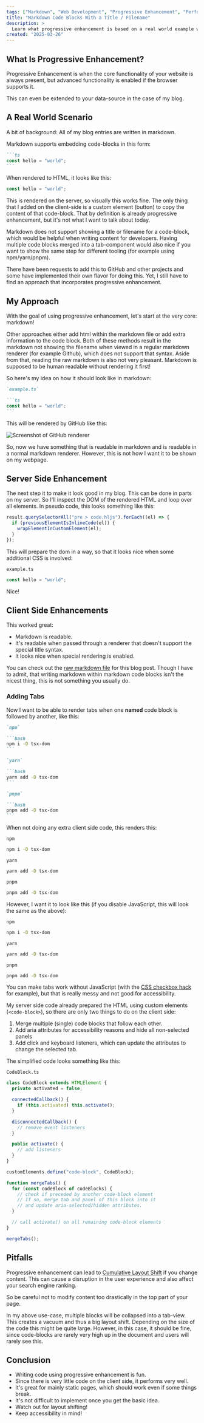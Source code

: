 ```yaml
---
tags: ["Markdown", "Web Development", "Progressive Enhancement", "Performance"]
title: "Markdown Code Blocks With a Title / Filename"
description: >
  Learn what progressive enhancement is based on a real world example within this blog post.
created: "2025-03-26"
---
```


## What Is Progressive Enhancement?

Progressive Enhancement is when the core functionality of your website is always present, but advanced functionality is enabled if the browser supports it.

This can even be extended to your data-source in the case of my blog.

## A Real World Scenario

A bit of background: All of my blog entries are written in markdown.

Markdown supports embedding code-blocks in this form:

````md
```ts
const hello = "world";
```
````

When rendered to HTML, it looks like this:

```ts
const hello = "world";
```

This is rendered on the server, so visually this works fine. The only thing that I added on the client-side is a custom element (button) to copy the content of that code-block. That by definition is already progressive enhancement, but it's not what I want to talk about today.

Markdown does not support showing a title or filename for a code-block, which would be helpful when writing content for developers. Having multiple code blocks merged into a tab-component would also nice if you want to show the same step for different tooling (for example using npm/yarn/pnpm).

There have been requests to add this to GitHub and other projects and some have implemented their own flavor for doing this. Yet, I still have to find an approach that incorporates progressive enhancement.

## My Approach

With the goal of using progressive enhancement, let's start at the very core: markdown!

Other approaches either add html within the markdown file or add extra information to the code block. Both of these methods result in the markdown not showing the filename when viewed in a regular markdown renderer (for example Github), which does not support that syntax. Aside from that, reading the raw markdown is also not very pleasant. Markdown is supposed to be human readable without rendering it first!

So here's my idea on how it should look like in markdown:

````md
`example.ts`

```ts
const hello = "world";
```
````

This will be rendered by GitHub like this:

![Screenshot of GitHub renderer](./markdown-code-with-title.png)

So, now we have something that is readable in markdown and is readable in a normal markdown renderer. However, this is not how I want it to be shown on my webpage.

## Server Side Enhancement

The next step it to make it look good in my blog. This can be done in parts on my server.
So I'll inspect the DOM of the rendered HTML and loop over all elements. In pseudo code, this looks something like this:

```ts
result.querySelectorAll("pre > code.hljs").forEach((el) => {
  if (previousElementIsInlineCode(el)) {
    wrapElementInCustomElement(el);
  }
});
```

This will prepare the dom in a way, so that it looks nice when some additional CSS is involved:

`example.ts`

```ts
const hello = "world";
```

Nice!

## Client Side Enhancements

This worked great:

- Markdown is readable.
- It's readable when passed through a renderer that doesn't support the special title syntax.
- It looks nice when special rendering is enabled.

You can check out the [raw markdown file](https://github.com/Lusito/blog/blob/main/src/blog/pages/misc/markdown-code-with-title.page.md?plain=1) for this blog post. Though I have to admit, that writing markdown within markdown code blocks isn't the nicest thing, this is not something you usually do.

### Adding Tabs

Now I want to be able to render tabs when one **named** code block is followed by another, like this:

````md
`npm`

```bash
npm i -D tsx-dom
```

`yarn`

```bash
yarn add -D tsx-dom
```

`pnpm`

```bash
pnpm add -D tsx-dom
```
````

When not doing any extra client side code, this renders this:

`npm`

```bash
npm i -D tsx-dom
```

<div></div>

`yarn`

```bash
yarn add -D tsx-dom
```

<div></div>

`pnpm`

```bash
pnpm add -D tsx-dom
```

However, I want it to look like this (if you disable JavaScript, this will look the same as the above):

`npm`

```bash
npm i -D tsx-dom
```

`yarn`

```bash
yarn add -D tsx-dom
```

`pnpm`

```bash
pnpm add -D tsx-dom
```

You can make tabs work without JavaScript (with the [CSS checkbox hack](https://css-tricks.com/the-checkbox-hack/) for example), but that is really messy and not good for accessibility.

My server side code already prepared the HTML using custom elements (`<code-block>`), so there are only two things to do on the client side:

1. Merge multiple (single) code blocks that follow each other.
2. Add aria attributes for accessibility reasons and hide all non-selected panels
3. Add click and keyboard listeners, which can update the attributes to change the selected tab.

The simplified code looks something like this:

`CodeBlock.ts`

```ts
class CodeBlock extends HTMLElement {
  private activated = false;

  connectedCallback() {
    if (this.activated) this.activate();
  }

  disconnectedCallback() {
    // remove event listeners
  }

  public activate() {
    // add listeners
  }
}

customElements.define("code-block", CodeBlock);

function mergeTabs() {
  for (const codeBlock of codeBlocks) {
    // check if preceded by another code-block element
    // If so, merge tab and panel of this block into it
    // and update aria-selected/hidden attributes.
  }

  // call activate() on all remaining code-block elements
}

mergeTabs();
```

## Pitfalls

Progressive enhancement can lead to [Cumulative Layout Shift](https://web.dev/articles/cls) if you change content.
This can cause a disruption in the user experience and also affect your search engine ranking.

So be careful not to modify content too drastically in the top part of your page.

In my above use-case, multiple blocks will be collapsed into a tab-view. This creates a vacuum and thus a big layout shift.
Depending on the size of the code this might be quite large.
However, in this case, it should be fine, since code-blocks are rarely very high up in the document and users will rarely see this.

## Conclusion

- Writing code using progressive enhancement is fun.
- Since there is very little code on the client side, it performs very well.
- It's great for mainly static pages, which should work even if some things break.
- It's not difficult to implement once you get the basic idea.
- Watch out for layout shifting!
- Keep accessibility in mind!
